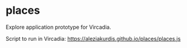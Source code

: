 # places
Explore application prototype for Vircadia.

Script to run in Vircadia:
https://aleziakurdis.github.io/places/places.js
